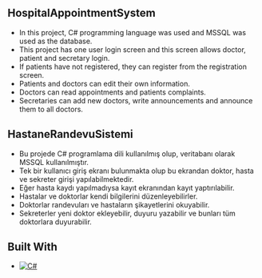 ## HospitalAppointmentSystem
* In this project, C# programming language was used and MSSQL was used as the database.
* This project has one user login screen and this screen allows doctor, patient and secretary login.
* If patients have not registered, they can register from the registration screen.
* Patients and doctors can edit their own information.
* Doctors can read appointments and patients complaints.
* Secretaries can add new doctors, write announcements and announce them to all doctors.
## HastaneRandevuSistemi
* Bu projede C# programlama dili kullanılmış olup, veritabanı olarak MSSQL kullanılmıştır.
* Tek bir kullanıcı giriş ekranı bulunmakta olup bu ekrandan doktor, hasta ve sekreter girişi yapılabilmektedir.
* Eğer hasta kaydı yapılmadıysa kayıt ekranından kayıt yaptırılabilir.
* Hastalar ve doktorlar kendi bilgilerini düzenleyebilirler.
* Doktorlar randevuları ve hastaların şikayetlerini okuyabilir.
* Sekreterler yeni doktor ekleyebilir, duyuru yazabilir ve bunları tüm doktorlara duyurabilir.
## Built With
* [![C#][C#-logo]][C#-url]


[C#-url]: https://learn.microsoft.com/en-us/dotnet/csharp/
[C#-logo]: https://raw.githubusercontent.com/gist/johndward01/95c1d09de9e3707cfb4154989962376d/raw/f74007782421219d9e9ab4b6a27de2e172a8b714/csharp-logo.svg

  



